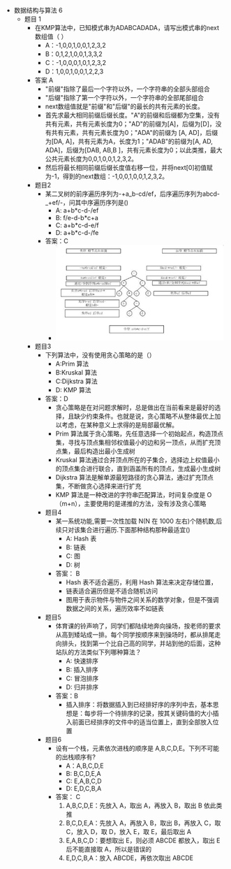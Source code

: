 * 数据结构与算法    6
  * 题目 1
    * 在KMP算法中，已知模式串为ADABCADADA，请写出模式串的next数组值（ ）
      * A：-1,0,0,1,0,0,1,2,3,2
      * B：0,1,2,1,0,0,1,3,3,2
      * C：-1,0,0,0,1,0,1,2,3,2
      * D：1,0,0,1,0,0,1,2,2,3
    * 答案 A
      * "前缀"指除了最后一个字符以外，一个字符串的全部头部组合
      * "后缀"指除了第一个字符以外，一个字符串的全部尾部组合
      * next数组值就是"前缀"和"后缀"的最长的共有元素的长度。
      * 首先求最大相同前缀后缀长度。"A"的前缀和后缀都为空集，没有共有元素，共有元素长度为0；"AD"的前缀为\[A\]，后缀为\[D\]，没有共有元素，共有元素长度为0；"ADA"的前缀为 \[A, AD\]，后缀为\[DA, A\]，共有元素为A，长度为1；"ADAB"的前缀为\[A, AD, ADA\]，后缀为\[DAB, AB,B \]，共有元素长度为0；以此类推，最大公共元素长度为0,0,1,0,0,1,2,3,2。
      * 然后将最长相同前缀后缀长度值右移一位，并将next\[0\]初值赋为-1，得到的next数组：-1,0,0,1,0,0,1,2,3,2。
    * 题目2
      * 某二叉树的前序遍历序列为-+a_b-cd/ef，后序遍历序列为abcd-_+ef/-，问其中序遍历序列是\(\)
        * A:  a+b\*c-d-/ef
        * B:  f/e-d-b\*c+a
        * C:  a+b\*c-d-e/f
        * D:  a+b\*c-d-/fe
      * 答案：C
        * ![](/assets/root中序.png)
    * 题目3
      * 下列算法中，没有使用贪心策略的是（）
        * A:Prim 算法
        * B:Kruskal 算法
        * C:Dijkstra 算法
        * D: KMP 算法
      * 答案：D
        * 贪心策略是在对问题求解时，总是做出在当前看来是最好的选择，且缺少约束条件。也就是说，贪心策略不从整体最优上加以考虑，在某种意义上求得的是局部最优解。
        * Prim 算法属于贪心策略，先任意选择一个初始起点，构造顶点集，寻找与顶点集相邻权值最小的边和另一顶点，从而扩充顶点集，最后构造出最小生成树
        * Kruskal 算法通过合并顶点所在的子集合，选择边上权值最小的顶点集合进行联合，直到涵盖所有的顶点，生成最小生成树
        * Dijkstra 算法是解单源最短路径的贪心算法，通过扩充顶点集，不断做贪心选择来进行扩充
        * KMP 算法是一种改进的字符串匹配算法，时间复杂度是 O（m+n），主要使用的是递推的方法，没有涉及贪心策略
      * 题目4
        * 某一系统功能,需要一次性加载 N\(N 在 1000 左右\)个随机数,后续只对该集合进行遍历.下面那种结构那种最适宜\(\)
          * A: Hash 表
          * B: 链表
          * C: 图
          * D: 树
        * 答案： B
          * Hash 表不适合遍历，利用 Hash 算法来决定存储位置，
          * 链表适合遍历但是不适合随机访问
          * 图用于表示物件与物件之间关系的数学对象，但是不强调数据之间的关系，遍历效率不如链表
      * 题目5
        * 体育课的铃声响了，同学们都陆续地奔向操场，按老师的要求从高到矮站成一排。每个同学按顺序来到操场时，都从排尾走向排头，找到第一个比自己高的同学，并站到他的后面，这种站队的方法类似下列哪种算法？
          * A: 快速排序
          * B: 插入排序
          * C: 冒泡排序
          * D: 归并排序
        * 答案：B
          * 插入排序：将数据插入到已经排好序的序列中去，基本思想是：每步将一个待排序的记录，按其关键码值的大小插入前面已经排序的文件中的适当位置上，直到全部放入位置
      * 题目6
        * 设有一个栈，元素依次进栈的顺序是 A,B,C,D,E。下列不可能的出栈顺序有?
          * A：A,B,C,D,E
          * B: B,C,D,E,A
          * C: E,A,B,C,D
          * D: E,D,C,B,A
        * 答案： C
          1. A,B,C,D,E：先放入 A，取出 A，再放入 B，取出 B 依此类推
          2. B,C,D,E,A：先放入 A，再放入 B，取出 B，再放入 C，取 C，放入 D，取 D，放入 E，取 E，最后取出 A
          3. E,A,B,C,D：要想取出 E，则必须 ABCDE 都放入，取出 E 后不能直接取 A，所以是错误的
          4. E,D,C,B,A：放入 ABCDE，再依次取出 ABCDE
